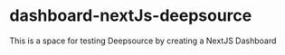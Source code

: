 # dashboard-nextJs-deepsource
This is a space for testing Deepsource by creating a NextJS Dashboard
